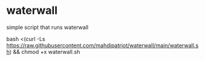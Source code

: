# waterwall
simple script that runs waterwall

bash <(curl -Ls https://raw.githubusercontent.com/mahdipatriot/waterwall/main/waterwall.sh) && chmod +x waterwall.sh 
